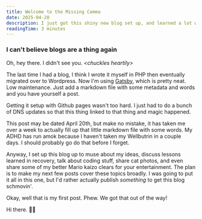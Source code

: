 ```yaml
---
title: Welcome to the Missing Comma
date: 2025-04-20
description: I just got this shiny new blog set up, and learned a lot while doing so. Talking about the setup process with Gatsby and Github pages.
readingTime: 3 minutes
---
```


### I can't believe blogs are a thing again

Oh, hey there. I didn't see you. _&lt;chuckles heartily&gt;_

The last time I had a blog, I think I wrote it myself in PHP then eventually migrated over to Wordpress. Now I'm using <a href="https://www.gatsbyjs.com" target="_blank">Gatsby</a>, which is pretty neat. Low maintenance. Just add a markdown file with some metadata and words and you have yourself a post.

Getting it setup with Github pages wasn't too hard. I just had to do a bunch of DNS updates so that this thing linked to that thing and magic happened.

This post may be dated April 20th, but make no mistake, it has taken me over a week to actually fill up that little markdown file with some words. My ADHD has run amok because I haven't taken my Wellbutrin in a couple days. I should probably go do that before I forget.

Anyway, I set up this blog up to muse about my ideas, discuss lessons learned in recovery, talk about coding stuff, share cat photos, and even share some of my better Mario kaizo clears for your entertainment. The plan is to make my next few posts cover these topics broadly. I was going to put it all in this one, but I'd rather actually publish _something_ to get this blog schmovin'.

Okay, well that is my first post. Phew. We got that out of the way!

Hi there. 🙋‍♂️